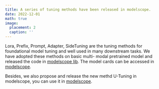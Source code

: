 ```yaml
---
title: A series of tuning methods have been released in modelscope.
date: 2022-12-01
math: true
image:
  placement: 2
  caption: ''
---
```


Lora, Prefix, Prompt, Adapter, SideTuning are the tuning methods for foundational model
tuning and well used in many downstream tasks. We have adopted these methods on basic multi-
modal pretrained model and released the code in [modelscope lib](https://github.com/modelscope/modelscope). 
The model cards can be accessed in [modelscope](https://www.modelscope.cn/models?page=1&tasks=foundation-model-application&type=cv).

Besides, we also propose and release the new methd U-Tuning in modelscope, you can 
use it in [modelscope](https://www.modelscope.cn/models/damo/cv_vitb16_classification_vision-efficient-tuning-utuning).

